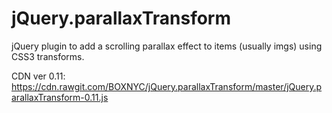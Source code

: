# jQuery.parallaxTransform
jQuery plugin to add a scrolling parallax effect to items (usually imgs) using CSS3 transforms.

CDN ver 0.11:
https://cdn.rawgit.com/BOXNYC/jQuery.parallaxTransform/master/jQuery.parallaxTransform-0.11.js
